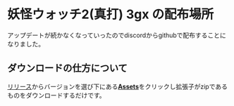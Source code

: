 # 妖怪ウォッチ2(真打) 3gx の配布場所
アップデートが続かなくなっていったのでdiscordからgithubで配布することになりました。
## ダウンロードの仕方について
[リリース](https://github.com/MiRiFu/yw2-3gx/releases)からバージョンを選び下にある<ins>**Assets**</ins>をクリックし拡張子がzipであるものをダウンロードするだけです。
